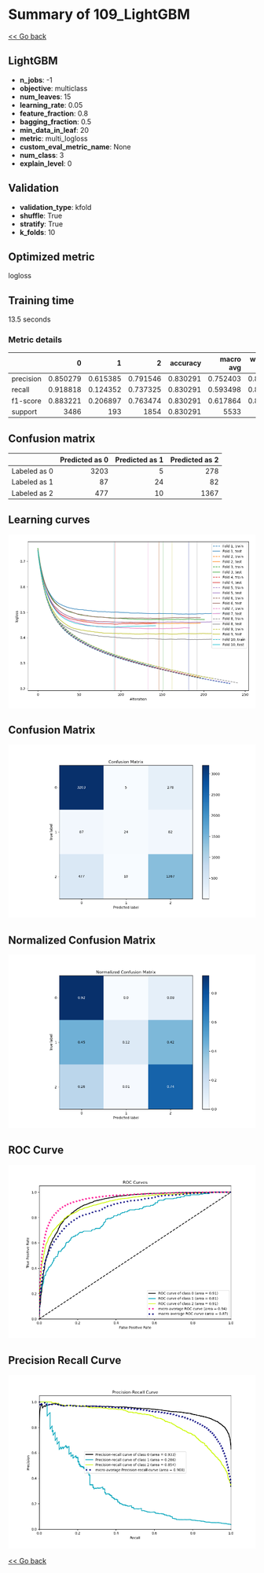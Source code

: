 # Summary of 109_LightGBM

[<< Go back](../README.md)


## LightGBM
- **n_jobs**: -1
- **objective**: multiclass
- **num_leaves**: 15
- **learning_rate**: 0.05
- **feature_fraction**: 0.8
- **bagging_fraction**: 0.5
- **min_data_in_leaf**: 20
- **metric**: multi_logloss
- **custom_eval_metric_name**: None
- **num_class**: 3
- **explain_level**: 0

## Validation
 - **validation_type**: kfold
 - **shuffle**: True
 - **stratify**: True
 - **k_folds**: 10

## Optimized metric
logloss

## Training time

13.5 seconds

### Metric details
|           |           0 |          1 |           2 |   accuracy |   macro avg |   weighted avg |   logloss |
|:----------|------------:|-----------:|------------:|-----------:|------------:|---------------:|----------:|
| precision |    0.850279 |   0.615385 |    0.791546 |   0.830291 |    0.752403 |       0.822405 |  0.449086 |
| recall    |    0.918818 |   0.124352 |    0.737325 |   0.830291 |    0.593498 |       0.830291 |  0.449086 |
| f1-score  |    0.883221 |   0.206897 |    0.763474 |   0.830291 |    0.617864 |       0.819505 |  0.449086 |
| support   | 3486        | 193        | 1854        |   0.830291 | 5533        |    5533        |  0.449086 |


## Confusion matrix
|              |   Predicted as 0 |   Predicted as 1 |   Predicted as 2 |
|:-------------|-----------------:|-----------------:|-----------------:|
| Labeled as 0 |             3203 |                5 |              278 |
| Labeled as 1 |               87 |               24 |               82 |
| Labeled as 2 |              477 |               10 |             1367 |

## Learning curves
![Learning curves](learning_curves.png)
## Confusion Matrix

![Confusion Matrix](confusion_matrix.png)


## Normalized Confusion Matrix

![Normalized Confusion Matrix](confusion_matrix_normalized.png)


## ROC Curve

![ROC Curve](roc_curve.png)


## Precision Recall Curve

![Precision Recall Curve](precision_recall_curve.png)



[<< Go back](../README.md)
